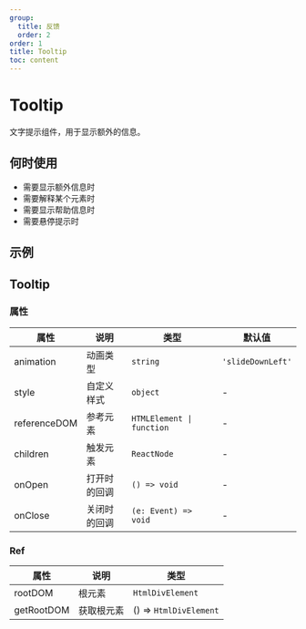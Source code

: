```yaml
---
group:
  title: 反馈
  order: 2
order: 1
title: Tooltip
toc: content
---
```


# Tooltip

文字提示组件，用于显示额外的信息。

## 何时使用

- 需要显示额外信息时
- 需要解释某个元素时
- 需要显示帮助信息时
- 需要悬停提示时

## 示例

<code src="./demos/demo1.jsx"></code>

## Tooltip

### 属性

| 属性         | 说明         | 类型                      | 默认值            |
| ------------ | ------------ | ------------------------- | ----------------- |
| animation    | 动画类型     | `string`                  | `'slideDownLeft'` |
| style        | 自定义样式   | `object`                  | -                 |
| referenceDOM | 参考元素     | `HTMLElement \| function` | -                 |
| children     | 触发元素     | `ReactNode`               | -                 |
| onOpen       | 打开时的回调 | `() => void`              | -                 |
| onClose      | 关闭时的回调 | `(e: Event) => void`      | -                 |

### Ref

| 属性       | 说明       | 类型                   |
| ---------- | ---------- | ---------------------- |
| rootDOM    | 根元素     | `HtmlDivElement`       |
| getRootDOM | 获取根元素 | () => `HtmlDivElement` |
